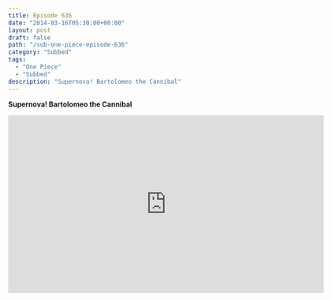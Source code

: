 ```yaml
---
title: Episode 636
date: "2014-03-16T05:30:00+00:00"
layout: post
draft: false
path: "/sub-one-piece-episode-636"
category: "Subbed"
tags:
  - "One Piece"
  - "Subbed"
description: "Supernova! Bartolomeo the Cannibal"
---
```


**Supernova! Bartolomeo the Cannibal**

<iframe width="640" height="360" src="https://www.rapidvideo.com/e/G6FRPG0MEE" frameborder="0" marginwidth=0 marginheight=0 scrolling=no allowfullscreen></iframe>

